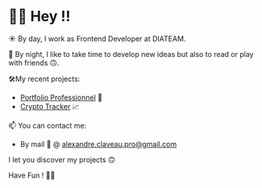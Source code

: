 # 👋🏼 Hey !!

☀️ By day, I work as Frontend Developer at DIATEAM.

🌙 By night, I like to take time to develop new ideas but also to read or play with friends 🙃.

🛠My recent projects:
- [Portfolio Professionnel](https://github.com/ClaveauAlex/portfolio) 🚀
- [Crypto Tracker](https://github.com/ClaveauAlex/nextjs-crypto-api) 📈

📫 You can contact me:
- By mail 📧  @ [alexandre.claveau.pro@gmail.com](alexandre.claveau.pro@gmail.com)

I let you discover my projects 🙃

Have Fun ! ✌🏼
